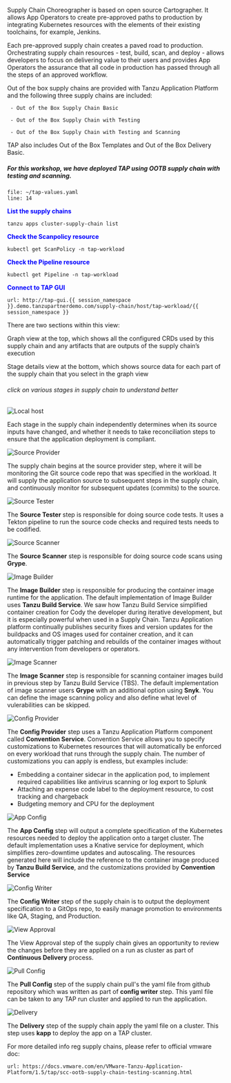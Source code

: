 Supply Chain Choreographer is based on open source Cartographer. It allows App Operators to create pre-approved paths to production by integrating Kubernetes resources with the elements of their existing toolchains, for example, Jenkins.

Each pre-approved supply chain creates a paved road to production. Orchestrating supply chain resources - test, build, scan, and deploy - allows developers to focus on delivering value to their users and provides App Operators the assurance that all code in production has passed through all the steps of an approved workflow.

Out of the box supply chains are provided with Tanzu Application Platform and the following three supply chains are included: 

     - Out of the Box Supply Chain Basic
      
     - Out of the Box Supply Chain with Testing
      
     - Out of the Box Supply Chain with Testing and Scanning
      
TAP also includes Out of the Box Templates and Out of the Box Delivery Basic. 

##### For this workshop, we have deployed TAP using OOTB supply chain with testing and scanning. 

```editor:open-file
file: ~/tap-values.yaml
line: 14
```

<p style="color:blue"><strong> List the supply chains </strong></p>

```execute
tanzu apps cluster-supply-chain list
```

<p style="color:blue"><strong> Check the Scanpolicy resource </strong></p>

```execute
kubectl get ScanPolicy -n tap-workload
```

<p style="color:blue"><strong> Check the Pipeline resource </strong></p>

```execute
kubectl get Pipeline -n tap-workload
```

<p style="color:blue"><strong> Connect to TAP GUI </strong></p>

```dashboard:open-url
url: http://tap-gui.{{ session_namespace }}.demo.tanzupartnerdemo.com/supply-chain/host/tap-workload/{{ session_namespace }}
```

There are two sections within this view:

Graph view at the top, which shows all the configured CRDs used by this supply chain and any artifacts that are outputs of the supply chain’s execution

Stage details view at the bottom, which shows source data for each part of the supply chain that you select in the graph view

###### click on various stages in supply chain to understand better

![Local host](images/sc-1.png)

Each stage in the supply chain independently determines when its source inputs have changed, and whether it needs to take reconciliation steps to ensure that the application deployment is compliant.

![Source Provider](images/scc-source-provider.png)

The supply chain begins at the source provider step, where it will be monitoring the Git source code repo that was specified in the workload. It will supply the application source to subsequent steps in the supply chain, and continuously monitor for subsequent updates (commits) to the source.

![Source Tester](images/scc-source-tester.png)

The **Source Tester** step is responsible for doing source code tests. It uses a Tekton pipeline to run the source code checks and required tests needs to be codified. 

![Source Scanner](images/scc-source-scanner.png)

The **Source Scanner** step is responsible for doing source code scans using **Grype**.

![Image Builder](images/scc-image-builder.png)

The **Image Builder** step is responsible for producing the container image runtime for the application. The default implementation of Image Builder uses **Tanzu Build Service**. We saw how Tanzu Build Service simplified container creation for Cody the developer during iterative development, but it is especially powerful when used in a Supply Chain. Tanzu Application platform continually publishes security fixes and version updates for the buildpacks and OS images used for container creation, and it can automatically trigger patching and rebuilds of the container images without any intervention from developers or operators.

![Image Scanner](images/scc-image-scanner.png)

The **Image Scanner** step is responsible for scanning container images build in previous step by Tanzu Build Service (TBS). The default implementation of image scanner users **Grype** with an additional option using **Snyk**. You can define the image scanning policy and also define what level of vulerabilities can be skipped.

![Config Provider](images/scc-config-provider.png)

The **Config Provider** step uses a Tanzu Application Platform component called **Convention Service**. Convention Service allows you to specify customizations to Kubernetes resources that will automatically be enforced on every workload that runs through the supply chain. The number of customizations you can apply is endless, but examples include:
* Embedding a container sidecar in the application pod, to implement required capabilities like antivirus scanning or log export to Splunk
* Attaching an expense code label to the deployment resource, to cost tracking and chargeback
* Budgeting memory and CPU for the deployment

![App Config](images/scc-app-config.png)

The **App Config** step will output a complete specification of the Kubernetes resources needed to deploy the application onto a target cluster. The default implementation uses a Knative service for deployment, which simplifies zero-downtime updates and autoscaling. The resources generated here will include the reference to the container image produced by **Tanzu Build Service**, and the customizations provided by **Convention Service**

![Config Writer](images/scc-config-writer.png)

The **Config Writer** step of the supply chain is to output the deployment specification to a GitOps repo, to easily manage promotion to environments like QA, Staging, and Production.


![View Approval](images/scc-app-view-approval.png)

The View Approval step of the supply chain gives an opportunity to review the changes before they are applied on a run as cluster as part of **Continuous Delivery** process.

![Pull Config](images/scc-app-pull-config.png)

The **Pull Config** step of the supply chain pull's the yaml file from github repository which was written as part of **config writer** step. This yaml file can be taken to any TAP run cluster and applied to run the application.


![Delivery](images/scc-app-delivery.png)

The **Delivery** step of the supply chain apply the yaml file on a cluster. This step uses **kapp** to deploy the app on a TAP cluster.


For more detailed info reg supply chains, please refer to official vmware doc: 

```dashboard:open-url
url: https://docs.vmware.com/en/VMware-Tanzu-Application-Platform/1.5/tap/scc-ootb-supply-chain-testing-scanning.html
```
